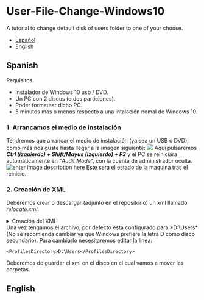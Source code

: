 # User-File-Change-Windows10
A tutorial to change default disk of users folder to one of your choose.

 - [Español](#Spanish)
 - [English](#English)



## Spanish
Requisitos:
 - Instalador de Windows 10 usb / DVD.
 - Un PC con 2 discos (o dos particiones).
 - Poder formatear dicho PC.
 - 5 minutos mas o menos respecto a una intalación nomal de Windows 10.

### 1. Arrancamos el medio de instalación
Tendremos que arrancar el medio de instalación (ya sea un USB o DVD), como más nos guste hasta llegar a la imagen siguiente:
![](https://img.vim-cn.com/ff/153f41b2744d2f8c8ee7705ba8b61cd27252eb.png)
Aquí pulsaremos ***Ctrl (izquierdo) + Shift/Mayus (Izquierdo) + F3*** y el PC se reiniciara automáticamente en "*Audit Mode*",  con la cuenta de administrador oculta.
![enter image description here](https://img.vim-cn.com/2f/e0076f414bc45e7159302109a459c63b598ede.png)
Este sera el estado de la maquina tras el reinicio.
### 2. Creación de XML
Deberemos crear o descargar (adjunto en el repositorio) un xml llamado *relocate.xml*.
 <details>
  <summary>Creación del XML</summary>
  Abriremos un bloc de notas y pondremos el siguiente contenido:

    <?xml version="1.0" encoding="utf-8"?>
    <unattend xmlns="urn:schemas-microsoft-com:unattend">
    <settings pass="oobeSystem">
    <component name="Microsoft-Windows-Shell-Setup" processorArchitecture="amd64" publicKeyToken="31bf3856ad364e35" language="neutral" versionScope="nonSxS" xmlns:wcm="http://schemas.microsoft.com/WMIConfig/2002/State" xmlns:xsi="http://www.w3.org/2001/XMLSchema-instance">
    <FolderLocations>
    <ProfilesDirectory>D:\Users</ProfilesDirectory>
    </FolderLocations>
    </component>
    </settings>
    </unattend>

Después lo guardaremos como *relocate.xml*. (Asegurarse de que el formato del archivo es XML)
</details>
Una vez tengamos el archivo, por defecto esta configurado para *D:\Users* (No se recomienda cambiar ya que Windows prefiere la letra D como disco secundario). Para cambiarlo necesitaremos editar la linea:

    <ProfilesDirectory>D:\Users</ProfilesDirectory>

Deberemos de guardar el xml en el disco en el cual vamos a mover las carpetas. 


## English
<!--stackedit_data:
eyJoaXN0b3J5IjpbNzk1ODE4NjgwLC0zMjk3NzE4MjgsMTg1Nz
cyNTQyNyw3MTUwNDA2NTIsLTEzMTgxODkyMDQsODMyNzYzOTc0
LC0xMjk2NTYxNzk1LC0xNDQxNDg5MzU0LDE2NDI3Nzg5OTZdfQ
==
-->